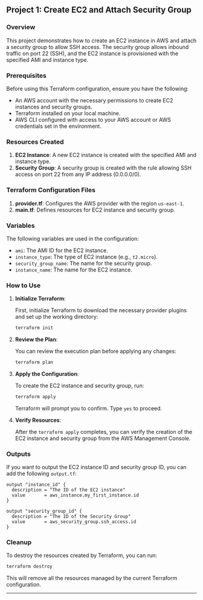 ## Project 1: Create EC2 and Attach Security Group

### Overview

This project demonstrates how to create an EC2 instance in AWS and attach a security group to allow SSH access. The security group allows inbound traffic on port 22 (SSH), and the EC2 instance is provisioned with the specified AMI and instance type.

### Prerequisites

Before using this Terraform configuration, ensure you have the following:

- An AWS account with the necessary permissions to create EC2 instances and security groups.
- Terraform installed on your local machine.
- AWS CLI configured with access to your AWS account or AWS credentials set in the environment.

### Resources Created

1. **EC2 Instance**: A new EC2 instance is created with the specified AMI and instance type.
2. **Security Group**: A security group is created with the rule allowing SSH access on port 22 from any IP address (0.0.0.0/0).

### Terraform Configuration Files

1. **provider.tf**: Configures the AWS provider with the region `us-east-1`.
2. **main.tf**: Defines resources for EC2 instance and security group.

### Variables

The following variables are used in the configuration:

- `ami`: The AMI ID for the EC2 instance.
- `instance_type`: The type of EC2 instance (e.g., `t2.micro`).
- `security_group_name`: The name for the security group.
- `instance_name`: The name for the EC2 instance.

### How to Use

1. **Initialize Terraform**:

   First, initialize Terraform to download the necessary provider plugins and set up the working directory:

   ```bash
   terraform init
   ```

2. **Review the Plan**:

   You can review the execution plan before applying any changes:

   ```bash
   terraform plan
   ```

3. **Apply the Configuration**:

   To create the EC2 instance and security group, run:

   ```bash
   terraform apply
   ```

   Terraform will prompt you to confirm. Type `yes` to proceed.

4. **Verify Resources**:

   After the `terraform apply` completes, you can verify the creation of the EC2 instance and security group from the AWS Management Console.

### Outputs

If you want to output the EC2 instance ID and security group ID, you can add the following `output.tf`:

```hcl
output "instance_id" {
  description = "The ID of the EC2 instance"
  value       = aws_instance.my_first_instance.id
}

output "security_group_id" {
  description = "The ID of the Security Group"
  value       = aws_security_group.ssh_access.id
}
```

### Cleanup

To destroy the resources created by Terraform, you can run:

```bash
terraform destroy
```

This will remove all the resources managed by the current Terraform configuration.

---
